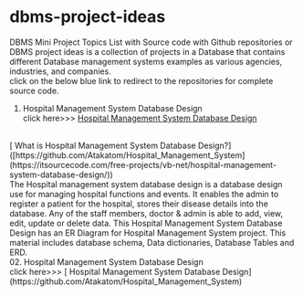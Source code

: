 # dbms-project-ideas
 DBMS Mini Project Topics List with Source code with Github repositories or DBMS project ideas is a collection of projects in a Database that contains different Database management systems examples as various agencies, industries, and companies.
 <br>
 click on the below blue link to redirect to the repositories for complete source code.
 <br>
 01. Hospital Management System Database Design
 <br>click here>>>
 [ Hospital Management System Database Design](https://github.com/Atakatom/Hospital_Management_System)
 <br>
  [ What is Hospital Management System Database Design?]([https://github.com/Atakatom/Hospital_Management_System](https://itsourcecode.com/free-projects/vb-net/hospital-management-system-database-design/))
 <br>
 The Hospital management system database design is a database design use for managing hospital functions and events. It enables the admin to register a patient for the     hospital, stores their disease details into the database. Any of the staff members, doctor & admin is able to add, view, edit, update or delete data.
 This Hospital Management System Database Design has an ER Diagram for Hospital Management System project. This material includes database schema, Data dictionaries,       Database Tables and ERD.
 <br>
02. Hospital Management System Database Design
 <br>click here>>>
 [ Hospital Management System Database Design](https://github.com/Atakatom/Hospital_Management_System)
